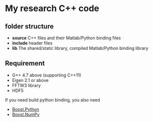 # My research C++ code

## folder structure 
* **source**   C++ files and their Matlab/Python binding files
* **include**  header files
* **lib**      The shared/static library, compiled Matlab/Python binding library

## Requirement
* G++ 4.7 above (supporting C++11)
* Eigen 2.1 or above
* FFTW3 library
* HDF5 

If you need build python binding, you also need
* [Boost.Python](http://www.boost.org/doc/libs/1_58_0/libs/python/doc/)
* [Boost.NumPy](https://github.com/ndarray/Boost.NumPy)
